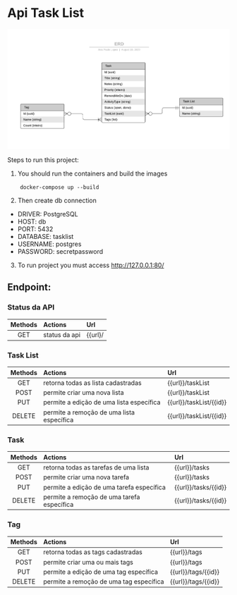 # Api Task List

![](core/ERD.png)

Steps to run this project:

1. You should run the containers and build the images
```shell
    docker-compose up --build
```

2. Then create db connection
- DRIVER: PostgreSQL
- HOST: db
- PORT: 5432
- DATABASE: tasklist
- USERNAME: postgres
- PASSWORD: secretpassword

3. To run project you must access
http://127.0.0.1:80/


## Endpoint:

### Status da API
| Methods  | Actions                   | Url                                         |
|:--------:|:--------------------------|:--------------------------------------------|
| GET      | status da api             | {{url}/                                     |

### Task List
| Methods  | Actions                                    | Url                            |
|:--------:|:-------------------------------------------|:-------------------------------|
| GET      | retorna todas as lista cadastradas         | {{url}}/taskList               |
| POST     | permite criar uma nova lista               | {{url}}/taskList               |
| PUT      | permite a edição de uma lista específica   | {{url}}/taskList/{{id}}        |
| DELETE   | permite a remoção de uma lista específica  | {{url}}/taskList/{{id}}        |

### Task
| Methods  | Actions                                    | Url                            |
|:--------:|:-------------------------------------------|:-------------------------------|
| GET      | retorna todas as tarefas de uma lista      | {{url}}/tasks                  |
| POST     | permite criar uma nova tarefa              | {{url}}/tasks                  |
| PUT      | permite a edição de uma tarefa específica  | {{url}}/tasks/{{id}}           |
| DELETE   | permite a remoção de uma tarefa específica | {{url}}/tasks/{{id}}           |

### Tag
| Methods  | Actions                                    | Url                            |
|:--------:|:-------------------------------------------|:-------------------------------|
| GET      | retorna todas as tags cadastradas          | {{url}}/tags                   |
| POST     | permite criar uma ou mais tags             | {{url}}/tags                   |
| PUT      | permite a edição de uma tag específica     | {{url}}/tags/{{id}}            |
| DELETE   | permite a remoção de uma tag específica    | {{url}}/tags/{{id}}            |
